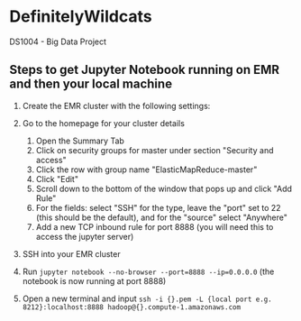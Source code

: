 # DefinitelyWildcats
DS1004 - Big Data Project

## Steps to get Jupyter Notebook running on EMR and then your local machine

1. Create the EMR cluster with the following settings:



1. Go to the homepage for your cluster details
   1. Open the Summary Tab
   1. Click on security groups for master under section "Security and access"
   1. Click the row with group name "ElasticMapReduce-master"
   1. Click "Edit"
   1. Scroll down to the bottom of the window that pops up and click "Add Rule"
   1. For the fields: select "SSH" for the type, leave the "port" set to 22 (this should be the default), and for the "source" select "Anywhere"
   1. Add a new TCP inbound rule for port 8888 (you will need this to access the jupyter server)
1. SSH into your EMR cluster
1. Run `jupyter notebook --no-browser --port=8888 --ip=0.0.0.0` (the notebook is now running at port 8888)
1. Open a new terminal and input `ssh -i {}.pem -L {local port e.g. 8212}:localhost:8888 hadoop@{}.compute-1.amazonaws.com`
